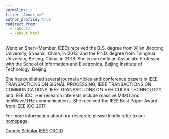 ```yaml
---
permalink: /
title: "About me"
author_profile: true
redirect_from: 
  - /about/
  - /about.html
---
```


Wenqian Shen (Member, IEEE) received the B.S. degree from Xi’an Jiaotong University, Shaanxi, China, in 2013, and the Ph.D. degree from Tsinghua University, Beijing, China, in 2018. She is currently an Associate Professor with the School of Information and Electronics, Beijing Institute of Technology, Beijing. 

She has published several journal articles and conference papers in IEEE TRANSACTIONS ON SIGNAL PROCESSING, IEEE TRANSACTIONS ON COMMUNICATIONS, IEEE TRANSACTIONS ON VEHICULAR TECHNOLOGY, and IEEE ICC. Her research interests include massive MIMO and mmWave/THz communications. She received the IEEE Best Paper Award from IEEE ICC 2017.

For more information about our research, please kindly refer to our [homepage](https://shenwenqian.github.io).

[Google Scholar](https://scholar.google.com/citations?user=Z_rm7dcAAAAJ&hl=zh-CN&oi=sra)
[IEEE](https://ieeexplore.ieee.org/author/37085385904)
[ORCID](https://orcid.org/0000-0003-2509-3664)

